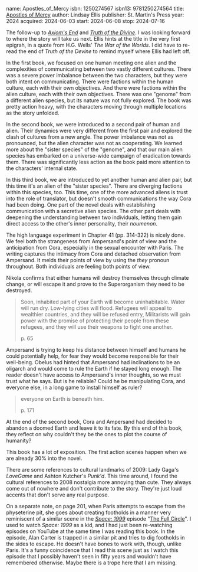 name: Apostles_of_Mercy
isbn: 1250274567
isbn13: 9781250274564
title: [Apostles of Mercy](https://a.co/d/fMfR6a1)
author: Lindsay Ellis
publisher: St. Martin's Press
year: 2024
acquired: 2024-06-03
start: 2024-06-08
stop: 2024-07-16

The follow-up to [_Axiom's End_](#Axioms_End) and
[_Truth of the Divine_](#Truth_of_the_Divine).  I was looking forward to where
the story will take us next.  Ellis hints at the title in the very first
epigrah, in a quote from H.G. Wells' _The War of the Worlds_.  I did have to
re-read the end of _Truth of the Devine_ to remind myself where Ellis had left
off.

In the first book, we focused on one human meeting one alien and the
complexities of communicating between two vastly different cultures.  There was
a severe power imbalance between the two characters, but they were both intent
on communicating.  There were factions within the human culture, each with their
own objectives.  And there were factions within the alien culture, each with
their own objectives.  There was one "genome" from a different alien species,
but its nature was not fully explored.  The book was pretty action heavy, with
the characters moving through multiple locations as the story unfolded.

In the second book, we were introduced to a second pair of human and alien.
Their dynamics were very different from the first pair and explored the clash of
cultures from a new angle.  The power imbalance was not as pronounced, but the
alien character was not as cooperating.  We learned more about the "sister
species" of the "genome", and that our main alien species has embarked on a
universe-wide campaign of eradication towards them.  There was significantly
less action as the book paid more attention to the characters' internal state.

In this third book, we are introduced to yet another human and alien pair, but
this time it's an alien of the "sister species".  There are diverging factions
within this species, too.  This time, one of the more advanced aliens is trust
into the role of translator, but doesn't smooth communications the way Cora had
been doing.  One part of the novel deals with establishing communication with a
secretive alien species.  The other part deals with deepening the understanding
between two individuals, letting them gain direct access to the other's inner
personality, their _noumenon_.

The high language experiment in Chapter 41 (pp. 314-322) is nicely done.  We
feel both the strangeness from Ampersand's point of view and the anticipation
from Cora, especially in the sexual encounter with Paris.  The writing captures
the intimacy from Cora and detached observation from Ampersand.  It melds their
points of view by using the _they_ pronoun throughout.  Both individuals are
feeling both points of view.

Nikola confirms that either humans will destroy themselves through climate
change, or will escape it and prove to the Superorganism they need to be
destroyed.

> Soon, inhabited part of your Earth will become uninhabitable.  Water will run
> dry.  Low-lying cities will flood.  Refugees will appeal to wealthier
> countries, and they will be refused entry,  Militarists will gain power with
> the promise of protecting their people from these refugees, and they will use
> their weapons to fight one another.
> <footer>p. 65</footer>

Ampersand is trying to keep his distance between himself and humans he could
potentially help, for fear they would become responsible for their well-being.
Obelus had hinted that Ampersand had inclinations to be an oligarch and would
come to rule the Earth if he stayed long enough.  The reader doesn't have access
to Ampersand's inner thoughts, so we must trust what he says.  But is he
reliable?  Could he be manipulating Cora, and everyone else, in a long game to
install himself as ruler?

> everyone on Earth is beneath him.
> <footer>p. 171</footer>

At the end of the second book, Cora and Ampersand had decided to abandon a
doomed Earth and leave it to its fate.  By this end of this book, they reflect
on why couldn't they be the ones to plot the course of humanity?

This book has a lot of exposition.  The first action scenes happen when we are
already 30% into the novel.

There are some references to cultural landmarks of 2009: Lady Gaga's _LoveGame_
and Ashton Kutcher's _Punk'd_.  This time around, I found the cultural
references to 2008 nostalgia more annoying than cute.  They always come out of
nowhere and don't contribute to the story.  They're just loud accents that don't
serve any real purpose.

On a separate note, on page 201, when Paris attempts to escape from the
physeterine pit, she goes about creating footholds in a manner very reminiscent
of a similar scene in the
_[Space: 1999](https://en.wikipedia.org/wiki/Space:_1999)_ episode
"[The Full Circle](https://en.wikipedia.org/wiki/The_Full_Circle)".  I used to
watch _Space: 1999_ as a kid, and I had just been re-watching episodes on
YouTube at the same time I was reading this book.  In the episode, Alan Carter
is trapped in a similar pit and tries to dig footholds in the sides to escape.
He doesn't have bones to work with, though, unlike Paris.  It's a funny
coincidence that I read this scene just as I watch this episode that I possibly
haven't seen in fifty years and wouldn't have remembered otherwise.  Maybe there
is a trope here that I am missing.
